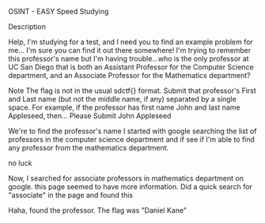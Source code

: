 OSINT - EASY
Speed Studying

Description

Help, I'm studying for a test, and I need you to find an example problem for me... I'm sure you can find it out there somewhere! I'm trying to remember this professor's name but I'm having trouble...who is the only professor at UC San Diego that is both an Assistant Professor for the Computer Science department, and an Associate Professor for the Mathematics department?

Note
The flag is not in the usual sdctf{} format. Submit that professor's First and Last name (but not the middle name, if any) separated by a single space. For example, if the professor has first name John and last name Appleseed, then...
Please Submit
John Appleseed

We're to find the professor's name
I started with google searching the list of professors in the computer science department and if see if I'm able to find any professor from the mathematics department.


no luck

Now, I searched for associate professors in mathematics department on google.
this page seemed to have more information.
Did a quick search for "associate" in the page and found this

Haha, found the professor.
The flag was "Daniel Kane" 

